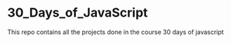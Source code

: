 # 30_Days_of_JavaScript
This repo contains all the projects done in the course 30 days of javascript
